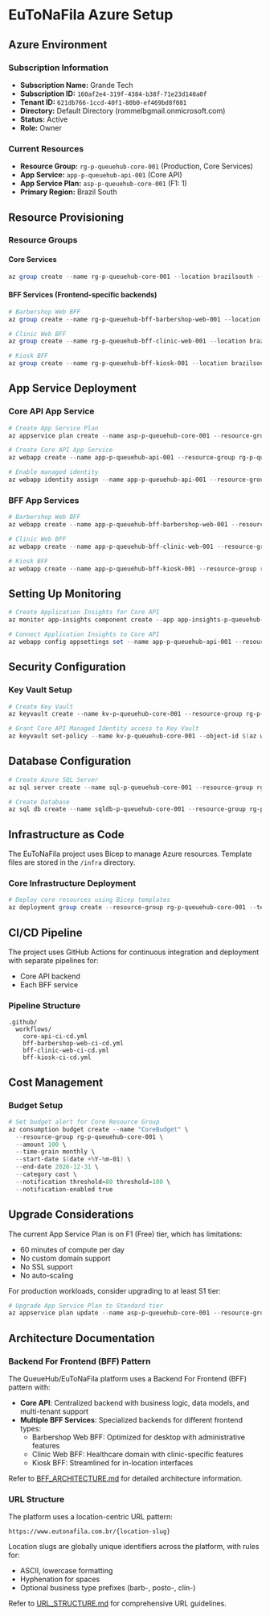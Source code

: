 # EuToNaFila Azure Setup

## Azure Environment

### Subscription Information
- **Subscription Name:** Grande Tech
- **Subscription ID:** `160af2e4-319f-4384-b38f-71e23d140a0f`
- **Tenant ID:** `621db766-1ccd-40f1-80b0-ef469bd8f081`
- **Directory:** Default Directory (rommelbgmail.onmicrosoft.com)
- **Status:** Active
- **Role:** Owner

### Current Resources

- **Resource Group:** `rg-p-queuehub-core-001` (Production, Core Services)
- **App Service:** `app-p-queuehub-api-001` (Core API)
- **App Service Plan:** `asp-p-queuehub-core-001` (F1: 1)
- **Primary Region:** Brazil South

## Resource Provisioning

### Resource Groups

#### Core Services
```powershell
az group create --name rg-p-queuehub-core-001 --location brazilsouth --tags Project=EuToNaFila Environment=Production CreatedBy=DevTeam
```

#### BFF Services (Frontend-specific backends)
```powershell
# Barbershop Web BFF
az group create --name rg-p-queuehub-bff-barbershop-web-001 --location brazilsouth --tags Project=EuToNaFila Environment=Production CreatedBy=DevTeam Service=BFF-Barbershop-Web

# Clinic Web BFF
az group create --name rg-p-queuehub-bff-clinic-web-001 --location brazilsouth --tags Project=EuToNaFila Environment=Production CreatedBy=DevTeam Service=BFF-Clinic-Web

# Kiosk BFF
az group create --name rg-p-queuehub-bff-kiosk-001 --location brazilsouth --tags Project=EuToNaFila Environment=Production CreatedBy=DevTeam Service=BFF-Kiosk
```

## App Service Deployment

### Core API App Service
```powershell
# Create App Service Plan
az appservice plan create --name asp-p-queuehub-core-001 --resource-group rg-p-queuehub-core-001 --sku S1 --is-linux false --tags Project=EuToNaFila Environment=Production CreatedBy=DevTeam

# Create Core API App Service
az webapp create --name app-p-queuehub-api-001 --resource-group rg-p-queuehub-core-001 --plan asp-p-queuehub-core-001 --runtime "DOTNET|8.0" --tags Project=EuToNaFila Environment=Production CreatedBy=DevTeam Service=CoreAPI

# Enable managed identity
az webapp identity assign --name app-p-queuehub-api-001 --resource-group rg-p-queuehub-core-001
```

### BFF App Services
```powershell
# Barbershop Web BFF
az webapp create --name app-p-queuehub-bff-barbershop-web-001 --resource-group rg-p-queuehub-bff-barbershop-web-001 --plan asp-p-queuehub-core-001 --runtime "DOTNET|8.0" --tags Project=EuToNaFila Environment=Production CreatedBy=DevTeam Service=BFF-Barbershop-Web

# Clinic Web BFF
az webapp create --name app-p-queuehub-bff-clinic-web-001 --resource-group rg-p-queuehub-bff-clinic-web-001 --plan asp-p-queuehub-core-001 --runtime "DOTNET|8.0" --tags Project=EuToNaFila Environment=Production CreatedBy=DevTeam Service=BFF-Clinic-Web

# Kiosk BFF
az webapp create --name app-p-queuehub-bff-kiosk-001 --resource-group rg-p-queuehub-bff-kiosk-001 --plan asp-p-queuehub-core-001 --runtime "DOTNET|8.0" --tags Project=EuToNaFila Environment=Production CreatedBy=DevTeam Service=BFF-Kiosk
```

## Setting Up Monitoring

```powershell
# Create Application Insights for Core API
az monitor app-insights component create --app app-insights-p-queuehub-core-001 --location brazilsouth --resource-group rg-p-queuehub-core-001 --application-type web --tags Project=EuToNaFila Environment=Production CreatedBy=DevTeam

# Connect Application Insights to Core API
az webapp config appsettings set --name app-p-queuehub-api-001 --resource-group rg-p-queuehub-core-001 --settings APPINSIGHTS_INSTRUMENTATIONKEY=$(az monitor app-insights component show --app app-insights-p-queuehub-core-001 --resource-group rg-p-queuehub-core-001 --query instrumentationKey --output tsv) ApplicationInsightsAgent_EXTENSION_VERSION=~2
```

## Security Configuration

### Key Vault Setup
```powershell
# Create Key Vault
az keyvault create --name kv-p-queuehub-core-001 --resource-group rg-p-queuehub-core-001 --location brazilsouth --tags Project=EuToNaFila Environment=Production CreatedBy=DevTeam

# Grant Core API Managed Identity access to Key Vault
az keyvault set-policy --name kv-p-queuehub-core-001 --object-id $(az webapp identity show --name app-p-queuehub-api-001 --resource-group rg-p-queuehub-core-001 --query principalId --output tsv) --secret-permissions get list
```

## Database Configuration

```powershell
# Create Azure SQL Server
az sql server create --name sql-p-queuehub-core-001 --resource-group rg-p-queuehub-core-001 --location brazilsouth --admin-user sqladmin --admin-password "ComplexP@ssword123" --tags Project=EuToNaFila Environment=Production CreatedBy=DevTeam

# Create Database
az sql db create --name sqldb-p-queuehub-core-001 --resource-group rg-p-queuehub-core-001 --server sql-p-queuehub-core-001 --service-objective S1 --tags Project=EuToNaFila Environment=Production CreatedBy=DevTeam
```

## Infrastructure as Code

The EuToNaFila project uses Bicep to manage Azure resources. Template files are stored in the `/infra` directory.

### Core Infrastructure Deployment

```powershell
# Deploy core resources using Bicep templates
az deployment group create --resource-group rg-p-queuehub-core-001 --template-file ./infra/main.bicep --parameters environment=p projectName=queuehub
```

## CI/CD Pipeline

The project uses GitHub Actions for continuous integration and deployment with separate pipelines for:
- Core API backend
- Each BFF service

### Pipeline Structure

```
.github/
  workflows/
    core-api-ci-cd.yml
    bff-barbershop-web-ci-cd.yml
    bff-clinic-web-ci-cd.yml
    bff-kiosk-ci-cd.yml
```

## Cost Management

### Budget Setup

```powershell
# Set budget alert for Core Resource Group
az consumption budget create --name "CoreBudget" \
  --resource-group rg-p-queuehub-core-001 \
  --amount 100 \
  --time-grain monthly \
  --start-date $(date +%Y-%m-01) \
  --end-date 2026-12-31 \
  --category cost \
  --notification threshold=80 threshold=100 \
  --notification-enabled true
```

## Upgrade Considerations

The current App Service Plan is on F1 (Free) tier, which has limitations:
- 60 minutes of compute per day
- No custom domain support
- No SSL support
- No auto-scaling

For production workloads, consider upgrading to at least S1 tier:

```powershell
# Upgrade App Service Plan to Standard tier
az appservice plan update --name asp-p-queuehub-core-001 --resource-group rg-p-queuehub-core-001 --sku S1
```

## Architecture Documentation

### Backend For Frontend (BFF) Pattern

The QueueHub/EuToNaFila platform uses a Backend For Frontend (BFF) pattern with:

- **Core API**: Centralized backend with business logic, data models, and multi-tenant support
- **Multiple BFF Services**: Specialized backends for different frontend types:
  - Barbershop Web BFF: Optimized for desktop with administrative features
  - Clinic Web BFF: Healthcare domain with clinic-specific features
  - Kiosk BFF: Streamlined for in-location interfaces

Refer to [BFF_ARCHITECTURE.md](./BFF_ARCHITECTURE.md) for detailed architecture information.

### URL Structure

The platform uses a location-centric URL pattern:
```
https://www.eutonafila.com.br/{location-slug}
```

Location slugs are globally unique identifiers across the platform, with rules for:
- ASCII, lowercase formatting
- Hyphenation for spaces
- Optional business type prefixes (barb-, posto-, clin-)

Refer to [URL_STRUCTURE.md](./URL_STRUCTURE.md) for comprehensive URL guidelines.
